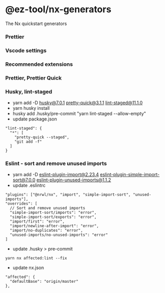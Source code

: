 # @ez-tool/nx-generators

The Nx quickstart generators

### Prettier

### Vscode settings

### Recommended extensions

### Prettier, Prettier Quick

### Husky, lint-staged

- yarn add -D husky@7.0.1 pretty-quick@3.1.1 lint-staged@11.1.0
- yarn husky install
- husky add .husky/pre-commit "yarn lint-staged --allow-empty"
- update package.json

```
"lint-staged": {
  "*": [
    "pretty-quick --staged",
    "git add -f"
  ]
}
```

### Eslint - sort and remove unused imports

- yarn add -D eslint-plugin-import@2.23.4 eslint-plugin-simple-import-sort@7.0.0 eslint-plugin-unused-imports@1.1.2
- update .eslintrc

```
"plugins": ["@nrwl/nx", "import", "simple-import-sort", "unused-imports"],
"overrides": [
  // Sort and remove unused imports
  "simple-import-sort/imports": "error",
  "simple-import-sort/exports": "error",
  "import/first": "error",
  "import/newline-after-import": "error",
  "import/no-duplicates": "error",
  "unused-imports/no-unused-imports": "error"
]
```

- update .husky > pre-commit

```
yarn nx affected:lint --fix
```

- update nx.json

```
"affected": {
  "defaultBase": "origin/master"
},
```
